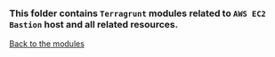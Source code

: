 ### This folder contains `Terragrunt` modules related to `AWS EC2 Bastion` host and all related resources.  
[Back to the modules](../README.md)